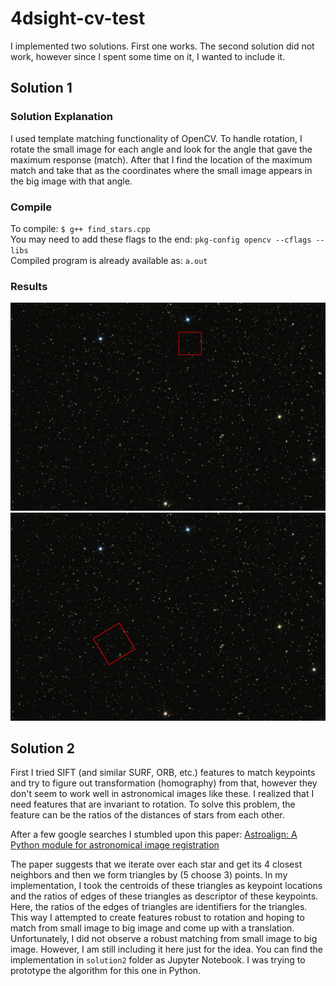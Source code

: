 # 4dsight-cv-test

I implemented two solutions. First one works. The second solution did not work, however since I spent some time on it, I wanted to include it.

## Solution 1

### Solution Explanation

I used template matching functionality of OpenCV. To handle rotation, I rotate the small image for each angle and look for the angle that gave the maximum response (match). After that I find the location of the maximum match and take that as the coordinates where the small image appears in the big image with that angle.

### Compile

To compile: `$ g++ find_stars.cpp`  
You may need to add these flags to the end: ``pkg-config opencv --cflags --libs``  
Compiled program is already available as: `a.out`

### Results

![png](./result.png)
![png](./result_rotated.png)


## Solution 2

First I tried SIFT (and similar SURF, ORB, etc.) features to match keypoints and try to figure out transformation (homography) from that, however they don't seem to work well in astronomical images like these. I realized that I need features that are invariant to rotation. To solve this problem, the feature can be the ratios of the distances of stars from each other.

After a few google searches I stumbled upon this paper: 
[Astroalign: A Python module for astronomical image registration](https://arxiv.org/abs/1909.02946)

The paper suggests that we iterate over each star and get its 4 closest neighbors and then we form triangles by (5 choose 3) points. In my implementation, I took the centroids of these triangles as keypoint locations and the ratios of edges of these triangles as descriptor of these keypoints. Here, the ratios of the edges of triangles are identifiers for the triangles. This way I attempted to create features robust to rotation and hoping to match from small image to big image and come up with a translation. Unfortunately, I did not observe a robust matching from small image to big image. However, I am still including it here just for the idea. You can find the implementation in `solution2` folder as Jupyter Notebook. I was trying to prototype the algorithm for this one in Python.

